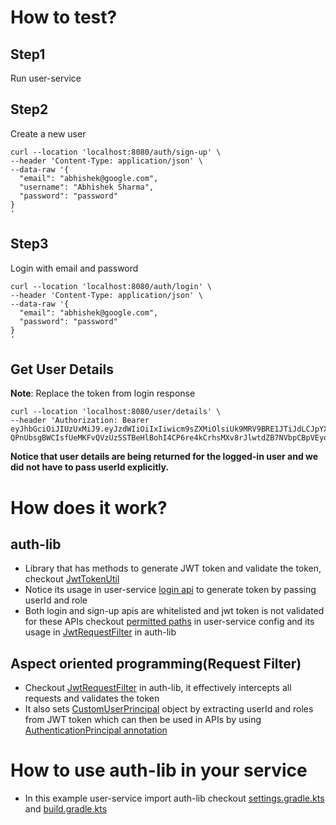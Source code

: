 # How to test?

## Step1
Run user-service

## Step2 
Create a new user
```
curl --location 'localhost:8080/auth/sign-up' \
--header 'Content-Type: application/json' \
--data-raw '{
  "email": "abhishek@google.com",
  "username": "Abhishek Sharma",
  "password": "password"
}
'
```

## Step3
Login with email and password
```
curl --location 'localhost:8080/auth/login' \
--header 'Content-Type: application/json' \
--data-raw '{
  "email": "abhishek@google.com",
  "password": "password"
}
'
```

## Get User Details
**Note**: Replace the token from login response
```
curl --location 'localhost:8080/user/details' \
--header 'Authorization: Bearer eyJhbGciOiJIUzUxMiJ9.eyJzdWIiOiIxIiwicm9sZXMiOlsiUk9MRV9BRE1JTiJdLCJpYXQiOjE3NDYyNjcwNjAsImV4cCI6MTc0NjI3MDY2MH0.JqEh5H_JyyF-QPnUbsgBWCIsfUeMKFvQVzUz5STBeHlBohI4CP6re4kCrhsMXv8rJlwtdZB7NVbpCBpVEyo7HA'
```

**Notice that user details are being returned for the 
logged-in user and we did not have to pass userId explicitly.** 

# How does it work?

## auth-lib
- Library that has methods to generate JWT token 
and validate the token, checkout [JwtTokenUtil](https://github.com/innoskrit/fullstack-ecommerce/blob/master/backend/authentication-demo/auth-lib/src/main/java/org/innoskrit/auth_lib/JwtTokenUtil.java)
- Notice its usage in user-service [login api](https://github.com/innoskrit/fullstack-ecommerce/blob/master/backend/authentication-demo/user-service/src/main/java/org/innoskrit/user_service/controller/AuthController.java#L29) to generate token 
by passing userId and role
- Both login and sign-up apis are whitelisted and jwt token is not validated for these APIs
checkout [permitted paths](https://github.com/innoskrit/fullstack-ecommerce/blob/master/backend/authentication-demo/user-service/src/main/java/org/innoskrit/user_service/config/SecurityConfig.java#L18) in user-service config
and its usage in [JwtRequestFilter](https://github.com/innoskrit/fullstack-ecommerce/blob/master/backend/authentication-demo/auth-lib/src/main/java/org/innoskrit/auth_lib/JwtRequestFilter.java#L35) in auth-lib

## Aspect oriented programming(Request Filter)
- Checkout [JwtRequestFilter](https://github.com/innoskrit/fullstack-ecommerce/blob/master/backend/authentication-demo/auth-lib/src/main/java/org/innoskrit/auth_lib/JwtRequestFilter.java#L17)
in auth-lib, it effectively intercepts all requests and validates the token
- It also sets [CustomUserPrincipal](https://github.com/innoskrit/fullstack-ecommerce/blob/master/backend/authentication-demo/auth-lib/src/main/java/org/innoskrit/auth_lib/JwtRequestFilter.java#L60) object by extracting 
userId and roles from JWT token which can then be used in APIs by using [AuthenticationPrincipal annotation](https://github.com/innoskrit/fullstack-ecommerce/blob/master/backend/authentication-demo/user-service/src/main/java/org/innoskrit/user_service/controller/UserController.java#L20)


# How to use auth-lib in your service
- In this example user-service import auth-lib checkout [settings.gradle.kts](backend/authentication-demo/user-service/settings.gradle.kts)
and [build.gradle.kts](https://github.com/innoskrit/fullstack-ecommerce/blob/master/backend/authentication-demo/user-service/build.gradle.kts#L30)